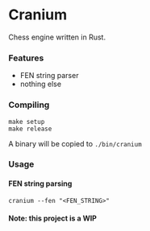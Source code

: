 # Cranium

Chess engine written in Rust.

### Features

-   FEN string parser
-   nothing else

### Compiling

```
make setup
make release
```

A binary will be copied to `./bin/cranium`

### Usage

#### FEN string parsing

```
cranium --fen "<FEN_STRING>"
```

#### Note: this project is a WIP
